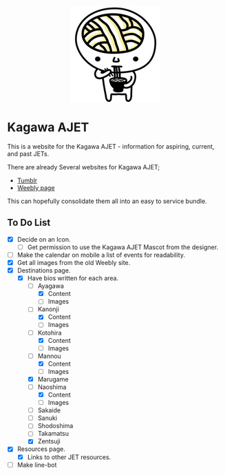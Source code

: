 <div align="center">
  <a 
    href="https://kagawa-ajet.herokuapp.com" 
    target="_blank" 
    rel="noopener noreferrer"
  >
    <img src="./udonnw.jpg">
  </a>
</div>

# Kagawa AJET

This is a website for the Kagawa AJET - information for aspiring, current, and past JETs.

There are already Several websites for Kagawa AJET;

- [Tumblr](https://ajetkagawa.tumblr.com/)
- [Weebly page](https://kagawaajet.weebly.com/)

This can hopefully consolidate them all into an easy to service bundle.

## To Do List

- [X] Decide on an Icon.
  - [ ] Get permission to use the Kagawa AJET Mascot from the designer.
- [ ] Make the calendar on mobile a list of events for readability.
- [X] Get all images from the old Weebly site.
- [X] Destinations page.
  - [X] Have bios written for each area.
    - [ ] Ayagawa
      - [X] Content
      - [ ] Images
    - [ ] Kanonji
      - [X] Content
      - [ ] Images
    - [ ] Kotohira
      - [X] Content
      - [ ] Images
    - [ ] Mannou
      - [X] Content
      - [ ] Images
    - [X] Marugame
    - [ ] Naoshima
      - [X] Content
      - [ ] Images
    - [ ] Sakaide
    - [ ] Sanuki
    - [ ] Shodoshima
    - [ ] Takamatsu
    - [X] Zentsuji
- [x] Resources page.
  - [x] Links to other JET resources.
- [ ] Make line-bot
